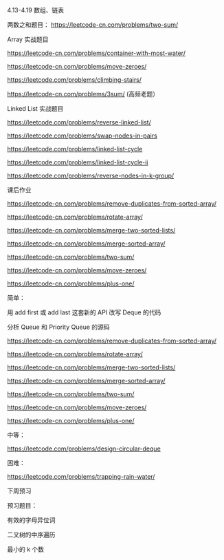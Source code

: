 4.13-4.19 数组、链表

两数之和题目： https://leetcode-cn.com/problems/two-sum/

Array 实战题目

https://leetcode-cn.com/problems/container-with-most-water/

https://leetcode-cn.com/problems/move-zeroes/

https://leetcode.com/problems/climbing-stairs/

https://leetcode-cn.com/problems/3sum/ (高频老题）

Linked List 实战题目

https://leetcode.com/problems/reverse-linked-list/

https://leetcode.com/problems/swap-nodes-in-pairs

https://leetcode.com/problems/linked-list-cycle

https://leetcode.com/problems/linked-list-cycle-ii

https://leetcode.com/problems/reverse-nodes-in-k-group/

课后作业

https://leetcode-cn.com/problems/remove-duplicates-from-sorted-array/

https://leetcode-cn.com/problems/rotate-array/

https://leetcode-cn.com/problems/merge-two-sorted-lists/

https://leetcode-cn.com/problems/merge-sorted-array/

https://leetcode-cn.com/problems/two-sum/

https://leetcode-cn.com/problems/move-zeroes/

https://leetcode-cn.com/problems/plus-one/

简单：

用 add first 或 add last 这套新的 API 改写 Deque 的代码

分析 Queue 和 Priority Queue 的源码

https://leetcode-cn.com/problems/remove-duplicates-from-sorted-array/

https://leetcode-cn.com/problems/rotate-array/

https://leetcode-cn.com/problems/merge-two-sorted-lists/

https://leetcode-cn.com/problems/merge-sorted-array/

https://leetcode-cn.com/problems/two-sum/

https://leetcode-cn.com/problems/move-zeroes/

https://leetcode-cn.com/problems/plus-one/

中等：

https://leetcode.com/problems/design-circular-deque

困难：

https://leetcode.com/problems/trapping-rain-water/

下周预习

预习题目：

有效的字母异位词

二叉树的中序遍历

最小的 k 个数